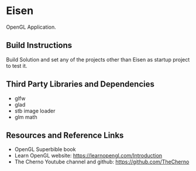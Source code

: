 # Eisen
OpenGL Application.

## Build Instructions
Build Solution and set any of the projects other than Eisen as startup project to test it.

## Third Party Libraries and Dependencies
- glfw
- glad
- stb image loader
- glm math

## Resources and Reference Links
- OpenGL Superbible book
- Learn OpenGL website: https://learnopengl.com/Introduction
- The Cherno Youtube channel and github: https://github.com/TheCherno